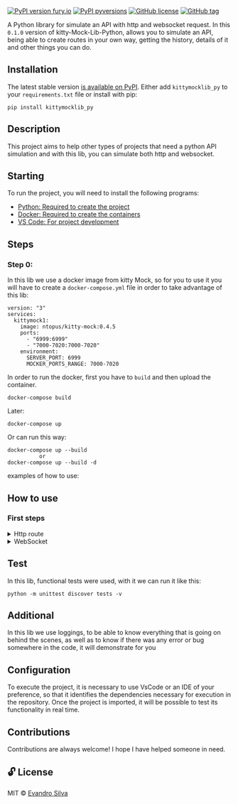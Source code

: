 [![PyPI version fury.io](https://badge.fury.io/py/kitty-Mock-Lib-Python.svg)](https://pypi.python.org/pypi/kitty-Mock-Lib-Python/)
[![PyPI pyversions](https://img.shields.io/pypi/pyversions/kitty-Mock-Lib-Python.svg)](https://pypi.python.org/pypi/kitty-Mock-Lib-Python/)
[![GitHub license](https://img.shields.io/github/license/Suspir0n/kitty-Mock-Lib-Python.svg)](https://github.com/Suspir0n/kitty-Mock-Lib-Python/blob/main/LICENSE)
[![GitHub tag](https://img.shields.io/github/tag/Suspir0n/kitty-Mock-Lib-Python.svg)](https://github.com/Suspir0n/kitty-Mock-Lib-Python/tags)

A Python library for simulate an API with http and websocket request. In this `0.1.0` version of kitty-Mock-Lib-Python, allows you to simulate an API, being able to create routes in your own way, getting the history, details of it and other things you can do.

## Installation

The latest stable version [is available on PyPI](https://pypi.org/project/kittymocklib_py/). Either add `kittymocklib_py` to your `requirements.txt` file or install with pip:

    pip install kittymocklib_py

## Description

This project aims to help other types of projects that need a python API simulation and with this lib, you can simulate both http and websocket.

## Starting

To run the project, you will need to install the following programs:

- [Python: Required to create the project](https://www.python.org/downloads/)
- [Docker: Required to create the containers](https://www.docker.com/)
- [VS Code: For project development](https://code.visualstudio.com/)

## Steps

### Step 0:

In this lib we use a docker image from kitty Mock, so for you to use it you will have to create a `docker-compose.yml` file in order to take advantage of this lib:

    version: "3"
    services:
      kittymock1:
        image: ntopus/kitty-mock:0.4.5
        ports:
          - "6999:6999"
          - "7000-7020:7000-7020"
        environment:
          SERVER_PORT: 6999
          MOCKER_PORTS_RANGE: 7000-7020

In order to run the docker, first you have to `build` and then upload the container.

    docker-compose build 

Later:
    
    docker-compose up
Or can run this way:

    docker-compose up --build
              or
    docker-compose up --build -d

examples of how to use:

## How to use

### First steps

<details>
<summary>Http route</summary>
  
* Create the mocker

      from kittymocklib_py.mocker import Mocker

      def create_mocker():
          mocker = Mocker("http://localhost", 6999)
          print(f'My port: {mocker.mocker_port}')

* Create http mock route

      from kittymocklib_py.mocker import Mocker

      def create_http_mock_route():
          mocker = Mocker("http://localhost", 6999)
          route = mocker.create_http_route("/hello", "GET", 200, "hello my friend")

* Request http mock route

      from kittymocklib_py.mocker import Mocker

      def create_http_mock_route():
          mocker = Mocker("http://localhost", 6999)
          route = mocker.create_http_route("/hello", "GET", 200, "hello my friend")
          route_response = route.request()

* Delete mocker server

      from kittymocklib_py.mocker import Mocker

      def create_http_mock_route():
          mocker = Mocker("http://localhost", 6999)
          response = mocker.delete()

* Delete http mock route

      from kittymocklib_py.mocker import Mocker

      def create_http_mock_route():
          mocker = Mocker("http://localhost", 6999)
          route = mocker.create_http_route("/hello", "GET", 200, "hello my friend")
          route_response = route.delete()

* Get history http mock route

      from kittymocklib_py.mocker import Mocker

      def create_http_mock_route():
          mocker = Mocker("http://localhost", 6999)
          route = mocker.create_http_route("/hello", "GET", 200, "hello my friend")
          route_response = route.get_history()

* Clear history http mock route

      from kittymocklib_py.mocker import Mocker

      def create_http_mock_route():
          mocker = Mocker("http://localhost", 6999)
          route = mocker.create_http_route("/hello", "GET", 200, "hello my friend")
          route_response = route.clear_history()

* Details http mock route

      from kittymocklib_py.mocker import Mocker

      def create_http_mock_route():
          mocker = Mocker("http://localhost", 6999)
          route = mocker.create_http_route("/hello", "GET", 200, "hello my friend")
          route_response = route.details()
</details>

<details>
<summary>WebSocket</summary>

## Unavailable in this version

</details> 

## Test

In this lib, functional tests were used, with it we can run it like this:

    python -m unittest discover tests -v

## Additional

In this lib we use loggings, to be able to know everything that is going on behind the scenes, as well as to know if there was any error or bug somewhere in the code, it will demonstrate for you

## Configuration

To execute the project, it is necessary to use VsCode or an IDE of your preference, so that it identifies the dependencies necessary for execution in the repository. Once the project is imported, it will be possible to test its functionality in real time.

## Contributions

Contributions are always welcome! I hope I have helped someone in need.

## 🔓 License
MIT © [Evandro Silva](https://www.linkedin.com/in/suspir0n/)
